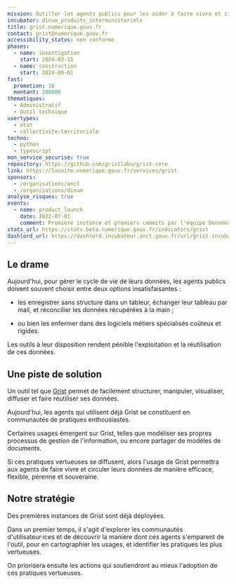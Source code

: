 ```yaml
---
mission: Outiller les agents publics pour les aider à faire vivre et circuler leurs données de manière efficace, flexible, pérenne et souveraine
incubator: dinum_produits_interministeriels
title: grist.numerique.gouv.fr
contact: grist@numerique.gouv.fr
accessibility_status: non conforme
phases:
  - name: investigation
    start: 2024-03-15
  - name: construction
    start: 2024-09-01
fast:
  promotion: 16
  montant: 200000
thematiques:
  - Administratif
  - Outil technique
usertypes:
  - etat
  - collectivite-territoriale
techno:
  - python
  - typescript
mon_service_securise: true
repository: https://github.com/gristlabs/grist-core
link: https://lasuite.numerique.gouv.fr/services/grist
sponsors:
  - /organisations/anct
  - /organisations/dinum
analyse_risques: true
events:
  - name: product_launch
    date: 2022-07-01
    comment: Première instance et premiers commits par l'équipe Données et Territoires de l'ANCT.
stats_url: https://stats.beta.numerique.gouv.fr/indicators/grist
dashlord_url: https://dashlord.incubateur.anct.gouv.fr/url/grist-incubateur-anct-gouv-fr-o-docs/best-practices/
---
```

## Le drame

Aujourd'hui, pour gérer le cycle de vie de leurs données, les agents publics
doivent souvent choisir entre deux options insatisfaisantes :

- les enregistrer sans structure dans un tableur, échanger leur tableau par mail, et réconcilier les données récupérées à la main ;

- ou bien les enfermer dans des logiciels métiers spécialisés coûteux et rigides.

Les outils à leur disposition rendent pénible l'exploitation et la
réutilisation de ces données.

## Une piste de solution

Un outil tel que [Grist](https://www.getgrist.com/) permet de facilement
structurer, manipuler, visualiser, diffuser et faire réutiliser ses données.

Aujourd'hui, les agents qui utilisent déjà Grist se constituent en communautés
de pratiques enthousiastes.

Certaines usages émergent sur Grist, telles que modéliser ses propres
processus de gestion de l'information, ou encore partager de modèles de
documents.

Si ces pratiques vertueuses se diffusent, alors l'usage de Grist permettra aux
agents de faire vivre et circuler leurs données de manière efficace, flexible,
pérenne et souveraine.

## Notre stratégie

Des premières instances de Grist sont déjà déployées.

Dans un premier temps, il s'agit d'explorer les communautés d'utilisateur·ices
et de découvrir la manière dont ces agents s'emparent de l'outil, pour
en cartographier les usages, et identifier les pratiques les plus vertueuses.

On priorisera ensuite les actions qui soutiendront au mieux l'adoption de ces
pratiques vertueuses. 
